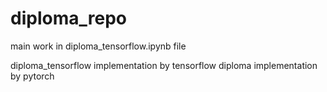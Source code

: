 # diploma_repo

main work in diploma_tensorflow.ipynb file

diploma_tensorflow implementation by tensorflow
diploma implementation by pytorch
